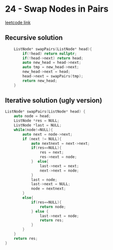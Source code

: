# 24 - Swap Nodes in Pairs

[leetcode link](https://leetcode.com/problems/swap-nodes-in-pairs/)

## Recursive solution

```cpp
    ListNode* swapPairs(ListNode* head){
        if(!head) return nullptr;
        if(!head->next) return head;
        auto new_head = head->next;
        auto tmp = new_head->next;
        new_head->next = head;
        head->next = swapPairs(tmp);
        return new_head;
    }
```

## Iterative solution (ugly version)

```cpp
ListNode* swapPairs(ListNode* head) {
    auto node = head;
    ListNode *res = NULL;
    ListNode *last = NULL;
    while(node!=NULL){
        auto next = node->next;
        if (next != NULL){
            auto nextnext = next->next;
            if(res==NULL){
                res = next;
                res->next = node;
            }  else{
                last->next = next;
                next->next = node;
        	}
            last = node;
            last->next = NULL;
            node = nextnext;
        }
        else{
            if(res==NULL){
            	return node;
            } else {
                last->next = node;
                return res;
            }
        }
    }
    return res;
}
```